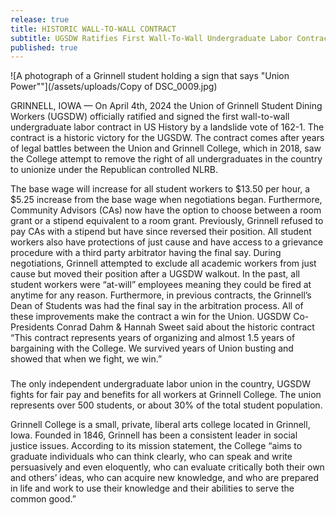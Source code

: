 ```yaml
---
release: true
title: HISTORIC WALL-TO-WALL CONTRACT
subtitle: UGSDW Ratifies First Wall-To-Wall Undergraduate Labor Contract in US History
published: true
---
```

![A photograph of a Grinnell student holding a sign that says "Union Power""](/assets/uploads/Copy of DSC_0009.jpg)

GRINNELL, IOWA — On April 4th, 2024 the Union of Grinnell Student Dining Workers (UGSDW) officially ratified and signed the first wall-to-wall undergraduate labor contract in US History by a landslide vote of 162-1. The contract is a historic victory for the UGSDW. The contract comes after years of legal battles between the Union and Grinnell College, which in 2018, saw the College attempt to remove the right of all undergraduates in the country to unionize under the Republican controlled NLRB. 

The base wage will increase for all student workers to $13.50 per hour, a $5.25 increase from the base wage when negotiations began. Furthermore, Community Advisors (CAs) now have the option to choose between a room grant or a stipend equivalent to a room grant. Previously, Grinnell refused to pay CAs with a stipend but have since reversed their position. All student workers also have protections of just cause and have access to a grievance procedure with a third party arbitrator having the final say. During negotiations, Grinnell attempted to exclude all academic workers from just cause but moved their position after a UGSDW walkout. In the past, all student workers were “at-will” employees meaning they could be fired at anytime for any reason. Furthermore, in previous contracts, the Grinnell’s Dean of Students was had the final say in the arbitration process. All of these improvements make the contract a win for the Union.  UGSDW Co-Presidents Conrad Dahm & Hannah Sweet said about the historic contract “This contract represents years of organizing and almost 1.5 years of bargaining with the College. We survived years of Union busting and showed that when we fight, we win.” 

###

The only independent undergraduate labor union in the country, UGSDW fights for fair pay and benefits for all workers at Grinnell College. The union represents over 500 students, or about 30% of the total student population.

Grinnell College is a small, private, liberal arts college located in Grinnell, Iowa.  Founded in 1846, Grinnell has been a consistent leader in social justice issues.  According to its mission statement, the College “aims to graduate individuals who can think clearly, who can speak and write persuasively and even eloquently, who can evaluate critically both their own and others’ ideas, who can acquire new knowledge, and who are prepared in life and work to use their knowledge and their abilities to serve the common good.”
